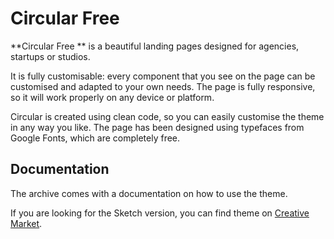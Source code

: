 # Circular Free

**Circular Free ** is a beautiful landing pages designed for agencies, startups or studios. 

It is fully customisable: every component that you see on the page can be customised and adapted to your own needs. The page is fully responsive, so it will work properly on any device or platform. 

Circular is created using clean code, so you can easily customise the theme in any way you like. The page has been designed using typefaces from Google Fonts, which are completely free.

## Documentation
The archive comes with a documentation on how to use the theme.

If you are looking for the Sketch version, you can find theme on [Creative Market](https://creativemarket.com/ionuss/2158506-Circular-Unique-Landings).
